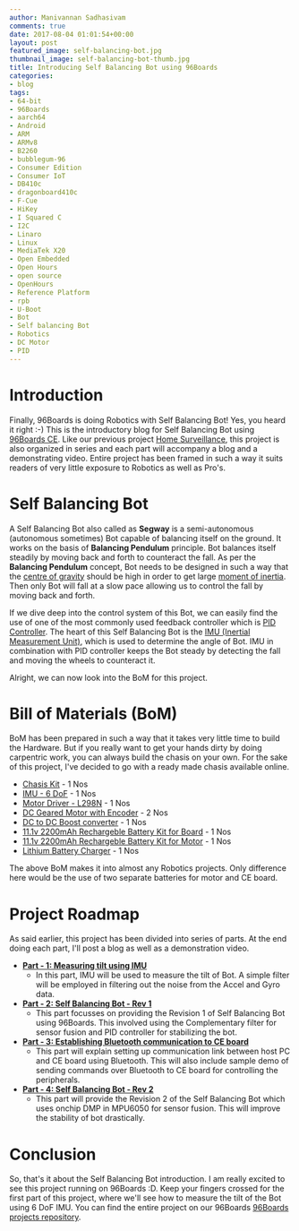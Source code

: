 ```yaml
---
author: Manivannan Sadhasivam
comments: true
date: 2017-08-04 01:01:54+00:00
layout: post
featured_image: self-balancing-bot.jpg
thumbnail_image: self-balancing-bot-thumb.jpg
title: Introducing Self Balancing Bot using 96Boards
categories:
- blog
tags:
- 64-bit
- 96Boards
- aarch64
- Android
- ARM
- ARMv8
- B2260
- bubblegum-96
- Consumer Edition
- Consumer IoT
- DB410c
- dragonboard410c
- F-Cue
- HiKey
- I Squared C
- I2C
- Linaro
- Linux
- MediaTek X20
- Open Embedded
- Open Hours
- open source
- OpenHours
- Reference Platform
- rpb
- U-Boot
- Bot
- Self balancing Bot
- Robotics
- DC Motor
- PID
---
```


# **Introduction**

Finally, 96Boards is doing Robotics with Self Balancing Bot! Yes, you heard it right :-) This is the introductory blog for
Self Balancing Bot using [96Boards CE](/products/ce/). Like our previous project [Home Surveillance](/blog/part-1-home-surveillance-project-96boards/),
this project is also organized in series and each part will accompany a blog and a demonstrating video. Entire project has
been framed in such a way it suits readers of very little exposure to Robotics as well as Pro's.

# **Self Balancing Bot**

A Self Balancing Bot also called as **Segway** is a semi-autonomous (autonomous sometimes) Bot capable of balancing itself on
the ground. It works on the basis of **Balancing Pendulum** principle. Bot balances itself steadily by moving back and forth
to counteract the fall. As per the **Balancing Pendulum** concept, Bot needs to be designed in such a way that the [centre
of gravity](https://en.wikipedia.org/wiki/Center_of_mass#Center_of_gravity) should be high in order to get large [moment of inertia](https://en.wikipedia.org/wiki/Moment_of_inertia). Then only
Bot will fall at a slow pace allowing us to control the fall by moving back and forth.

If we dive deep into the control system of this Bot, we can easily find the use of one of the most commonly used feedback controller
which is [PID Controller](https://en.wikipedia.org/wiki/PID_controller). The heart of this Self Balancing Bot is the [IMU
(Inertial Measurement Unit)](https://en.wikipedia.org/wiki/Inertial_measurement_unit), which is used to determine the
angle of Bot. IMU in combination with PID controller keeps the Bot steady by detecting the fall and moving the wheels to
counteract it.

Alright, we can now look into the BoM for this project.

# **Bill of Materials (BoM)**

BoM has been prepared in such a way that it takes very little time to build the Hardware. But if you really want to get your
hands dirty by doing carpentric work, you can always build the chasis on your own. For the sake of this project, I've decided to go with a ready made chasis
available online.

* [Chasis Kit](https://nevonexpress.com/Self-Balancing-Robot-Chassis-Body-Diy.php) - 1 Nos
* [IMU - 6 DoF](http://www.amazon.in/GY-521-Mpu6050-Accelerometer-Arduino-REES52/dp/B008BOPN40/ref=sr_1_1?ie=UTF8&qid=1501573522&sr=8-1&keywords=mpu6050) - 1 Nos
* [Motor Driver - L298N](http://www.amazon.in/Robodo-Electronics-Motor-Driver-Module/dp/B00N4KWYDE/ref=pd_sbs_328_1?_encoding=UTF8&psc=1&refRID=YESQPMRAEF73WTRQPRP1) - 1 Nos
* [DC Geared Motor with Encoder](http://www.rhydolabz.com/robotics-motor-drivers-c-155_162/751-metal-gearmotor-25dx54l-mm-lp-12v-with-48-cpr-encoder-p-2281.html) - 2 Nos
* [DC to DC Boost converter](http://www.amazon.in/KitsGuru-Step-up-Adjustable-Booster-Current/dp/B00HV59922) - 1 Nos
* [11.1v 2200mAh Rechargeble Battery Kit for Board](http://robokits.co.in/batteries-chargers/lithium-ion-battery/li-ion-11.1v-2200mah-2c-with-inbuilt-charger-protection) - 1 Nos
* [11.1v 2200mAh Rechargeble Battery Kit for Motor](http://robokits.co.in/batteries-chargers/lithium-ion-battery/lithium-ion-rechargeable-battery-pack-11.1v-2200mah-2c) - 1 Nos
* [Lithium Battery Charger](http://www.amazon.in/Lithium-Battery-Charger-Protection-Module/dp/B0728D6MTV/ref=sr_1_6?s=industrial&ie=UTF8&qid=1501652848&sr=1-6&keywords=lithium+battery+charger+with+battery+protection) - 1 Nos

The above BoM makes it into almost any Robotics projects. Only difference here would be the use of two separate batteries for motor
and CE board.

# **Project Roadmap**

As said earlier, this project has been divided into series of parts. At the end doing each part, I'll post a blog as well as
a demonstration video.

* [**Part - 1: Measuring tilt using IMU**](https://github.com/96boards-projects/self_balancing_bot#3-measuring-tilt-using-imu)
  * In this part, IMU will be used to measure the tilt of Bot. A simple filter will be employed in filtering out the noise from the Accel and Gyro data.
* [**Part - 2: Self Balancing Bot - Rev 1**](https://github.com/96boards-projects/self_balancing_bot#4-self-balancing-bot---rev-1)
  * This part focusses on providing the Revision 1 of Self Balancing Bot using 96Boards. This involved using the Complementary filter for sensor fusion and PID controller for stabilizing the bot.
* [**Part - 3: Establishing Bluetooth communication to CE board**](https://github.com/96boards-projects/self_balancing_bot#5-establishing-bluetooth-communication-to-ce-board)
  * This part will explain setting up communication link between host PC and CE board using Bluetooth. This will also include sample demo of sending commands over Bluetooth to CE board for controlling the peripherals.
* [**Part - 4: Self Balancing Bot - Rev 2**](https://github.com/96boards-projects/self_balancing_bot#6-self-balancing-bot---rev-2)
  * This part will provide the Revision 2 of the Self Balancing Bot which uses onchip DMP in MPU6050 for sensor fusion. This
  will improve the stability of bot drastically.

# **Conclusion**

So, that's it about the Self Balancing Bot introduction. I am really excited to see this project running on 96Boards :D.
Keep your fingers crossed for the first part of this project, where we'll see how to measure the tilt of the Bot using 6 DoF
IMU. You can find the entire project on our 96Boards [96Boards projects repository](https://github.com/96boards-projects/self_balancing_bot).
